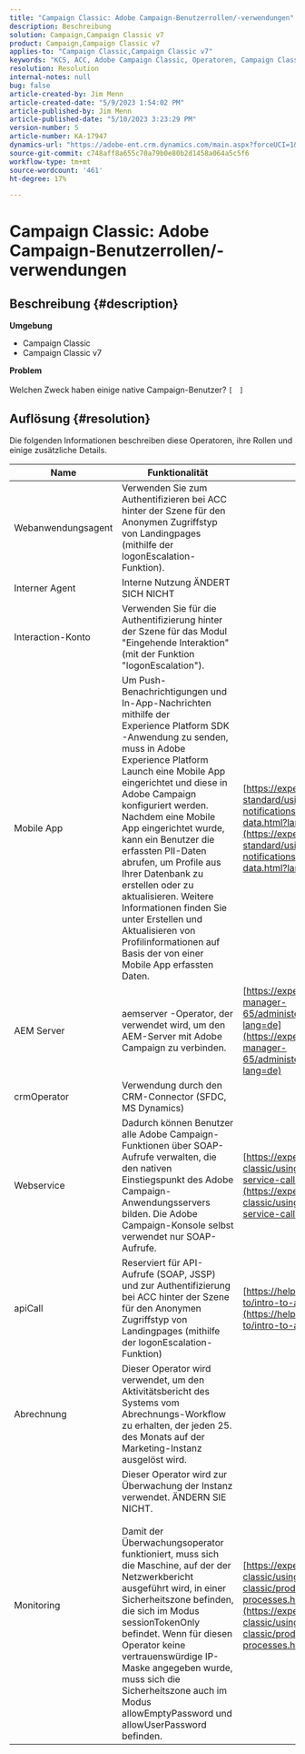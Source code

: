 ```yaml
---
title: "Campaign Classic: Adobe Campaign-Benutzerrollen/-verwendungen"
description: Beschreibung
solution: Campaign,Campaign Classic v7
product: Campaign,Campaign Classic v7
applies-to: "Campaign Classic,Campaign Classic v7"
keywords: "KCS, ACC, Adobe Campaign Classic, Operatoren, Campaign Classic v7, Campaign Classic, Benutzerrollen, Verwendungen, Zweck, FAQ"
resolution: Resolution
internal-notes: null
bug: false
article-created-by: Jim Menn
article-created-date: "5/9/2023 1:54:02 PM"
article-published-by: Jim Menn
article-published-date: "5/10/2023 3:23:29 PM"
version-number: 5
article-number: KA-17947
dynamics-url: "https://adobe-ent.crm.dynamics.com/main.aspx?forceUCI=1&pagetype=entityrecord&etn=knowledgearticle&id=ce2848ee-70ee-ed11-8849-6045bd006b3d"
source-git-commit: c748aff8a655c70a79b0e80b2d1458a064a5c5f6
workflow-type: tm+mt
source-wordcount: '461'
ht-degree: 17%

---
```


# Campaign Classic: Adobe Campaign-Benutzerrollen/-verwendungen

## Beschreibung {#description}

<b>Umgebung</b>
- Campaign Classic
- Campaign Classic v7

<b>Problem</b><br><br>Welchen Zweck haben einige native Campaign-Benutzer? `[`   `]` <br>

## Auflösung {#resolution}


Die folgenden Informationen beschreiben diese Operatoren, ihre Rollen und einige zusätzliche Details.


| <b>Name</b> | <b>Funktionalität</b> | <b>URL für weitere Details</b> |
| --- | --- | --- |
| Webanwendungsagent | Verwenden Sie zum Authentifizieren bei ACC hinter der Szene für den Anonymen Zugriffstyp von Landingpages (mithilfe der logonEscalation-Funktion). |   |
| Interner Agent | Interne Nutzung ÄNDERT SICH NICHT |   |
| Interaction-Konto | Verwenden Sie für die Authentifizierung hinter der Szene für das Modul &quot;Eingehende Interaktion&quot;(mit der Funktion &quot;logonEscalation&quot;). |   |
| Mobile App | Um Push-Benachrichtigungen und In-App-Nachrichten mithilfe der Experience Platform SDK-Anwendung zu senden, muss in Adobe Experience Platform Launch eine Mobile App eingerichtet und diese in Adobe Campaign konfiguriert werden.<br>Nachdem eine Mobile App eingerichtet wurde, kann ein Benutzer die erfassten PII-Daten abrufen, um Profile aus Ihrer Datenbank zu erstellen oder zu aktualisieren. Weitere Informationen finden Sie unter Erstellen und Aktualisieren von Profilinformationen auf Basis der von einer Mobile App erfassten Daten. | [https://experienceleague.adobe.com/docs/campaign-standard/using/communication-channels/push-notifications/updating-profile-with-mobile-app-data.html?lang=en](https://experienceleague.adobe.com/docs/campaign-standard/using/communication-channels/push-notifications/updating-profile-with-mobile-app-data.html?lang=en) |
| AEM Server | aemserver -Operator, der verwendet wird, um den AEM-Server mit Adobe Campaign zu verbinden. | [https://experienceleague.adobe.com/docs/experience-manager-65/administering/integration/campaignonpremise.html?lang=de](https://experienceleague.adobe.com/docs/experience-manager-65/administering/integration/campaignonpremise.html?lang=de) |
| crmOperator | Verwendung durch den CRM-Connector (SFDC, MS Dynamics) |   |
| Webservice | Dadurch können Benutzer alle Adobe Campaign-Funktionen über SOAP-Aufrufe verwalten, die den nativen Einstiegspunkt des Adobe Campaign-Anwendungsservers bilden. Die Adobe Campaign-Konsole selbst verwendet nur SOAP-Aufrufe. | [https://experienceleague.adobe.com/docs/campaign-classic/using/configuring-campaign-classic/api/web-service-calls.html?lang=en](https://experienceleague.adobe.com/docs/campaign-classic/using/configuring-campaign-classic/api/web-service-calls.html?lang=en) |
| apiCall | Reserviert für API-Aufrufe (SOAP, JSSP) und zur Authentifizierung bei ACC hinter der Szene für den Anonymen Zugriffstyp von Landingpages (mithilfe der logonEscalation-Funktion) | [https://helpx.adobe.com/campaign/classic/how-to/intro-to-api-in-acv6.html](https://helpx.adobe.com/campaign/classic/how-to/intro-to-api-in-acv6.html) |
| Abrechnung | Dieser Operator wird verwendet, um den Aktivitätsbericht des Systems vom Abrechnungs-Workflow zu erhalten, der jeden 25. des Monats auf der Marketing-Instanz ausgelöst wird. |   |
| Monitoring | Dieser Operator wird zur Überwachung der Instanz verwendet. ÄNDERN SIE NICHT. <br><br>Damit der Überwachungsoperator funktioniert, muss sich die Maschine, auf der der Netzwerkbericht ausgeführt wird, in einer Sicherheitszone befinden, die sich im Modus sessionTokenOnly befindet. Wenn für diesen Operator keine vertrauenswürdige IP-Maske angegeben wurde, muss sich die Sicherheitszone auch im Modus allowEmptyPassword und allowUserPassword befinden. | [https://experienceleague.adobe.com/docs/campaign-classic/using/monitoring-campaign-classic/production-procedures/monitoring-processes.html?lang=en](https://experienceleague.adobe.com/docs/campaign-classic/using/monitoring-campaign-classic/production-procedures/monitoring-processes.html?lang=en) |



